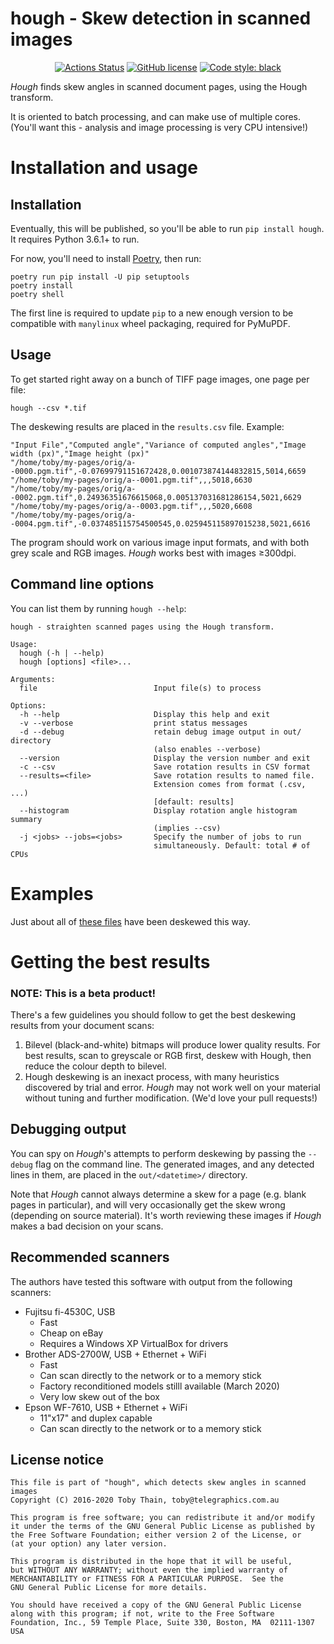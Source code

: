 # hough - Skew detection in scanned images

<p align="center">
<a href="https://github.com/wohali/hough/actions"><img alt="Actions Status" src="https://github.com/wohali/hough/workflows/Tests/badge.svg"></a>
<a href="https://github.com/wohali/hough/blob/master/COPYING"><img src="https://img.shields.io/github/license/wohali/hough.svg" alt="GitHub license" /></a>
<a href="https://github.com/psf/black"><img alt="Code style: black" src="https://img.shields.io/badge/code%20style-black-000000.svg"></a>
</p>

_Hough_ finds skew angles in scanned document pages, using the Hough transform.

It is oriented to batch processing, and can make use of multiple cores. (You'll
want this - analysis and image processing is very CPU intensive!)

# Installation and usage

## Installation

Eventually, this will be published, so you'll be able to run `pip install hough`.
It requires Python 3.6.1+ to run.

For now, you'll need to install [Poetry](https://python-poetry.org/docs/#installation),
then run:

```
poetry run pip install -U pip setuptools
poetry install
poetry shell
```

The first line is required to update `pip` to a new enough version to be compatible with
`manylinux` wheel packaging, required for PyMuPDF.

## Usage

To get started right away on a bunch of TIFF page images, one page per file:

```
hough --csv *.tif
```

The deskewing results are placed in the `results.csv` file. Example:

```csv
"Input File","Computed angle","Variance of computed angles","Image width (px)","Image height (px)"
"/home/toby/my-pages/orig/a--0000.pgm.tif",-0.07699791151672428,0.001073874144832815,5014,6659
"/home/toby/my-pages/orig/a--0001.pgm.tif",,,5018,6630
"/home/toby/my-pages/orig/a--0002.pgm.tif",0.24936351676615068,0.005137031681286154,5021,6629
"/home/toby/my-pages/orig/a--0003.pgm.tif",,,5020,6608
"/home/toby/my-pages/orig/a--0004.pgm.tif",-0.037485115754500545,0.025945115897015238,5021,6616
```

The program should work on various image input formats, and with both grey scale
and RGB images. _Hough_ works best with images ≥300dpi.

## Command line options

You can list them by running `hough --help`:

```
hough - straighten scanned pages using the Hough transform.

Usage:
  hough (-h | --help)
  hough [options] <file>...

Arguments:
  file                          Input file(s) to process

Options:
  -h --help                     Display this help and exit
  -v --verbose                  print status messages
  -d --debug                    retain debug image output in out/ directory
                                (also enables --verbose)
  --version                     Display the version number and exit
  -c --csv                      Save rotation results in CSV format
  --results=<file>              Save rotation results to named file.
                                Extension comes from format (.csv, ...)
                                [default: results]
  --histogram                   Display rotation angle histogram summary
                                (implies --csv)
  -j <jobs> --jobs=<jobs>       Specify the number of jobs to run
                                simultaneously. Default: total # of CPUs
```

# Examples

Just about all of [these files](http://docs.telegraphics.com.au/) have been
deskewed this way.

# Getting the best results

### NOTE: This is a beta product!

There's a few guidelines you should follow to get the best deskewing results
from your document scans:

1. Bilevel (black-and-white) bitmaps will produce lower quality results.
   For best results, scan to greyscale or RGB first, deskew with Hough, then
   reduce the colour depth to bilevel.
1. Hough deskewing is an inexact process, with many heuristics discovered
   by trial and error. _Hough_ may not work well on your material without tuning
   and further modification. (We'd love your pull requests!)

## Debugging output

You can spy on _Hough_'s attempts to perform deskewing by passing the `--debug`
flag on the command line. The generated images, and any detected lines in them,
are placed in the `out/<datetime>/` directory.

Note that _Hough_ cannot always determine a skew for a page (e.g. blank pages
in particular), and will very occasionally get the skew wrong (depending on
source material). It's worth reviewing these images if _Hough_ makes a bad
decision on your scans.

## Recommended scanners

The authors have tested this software with output from the following scanners:

* Fujitsu fi-4530C, USB
  * Fast
  * Cheap on eBay
  * Requires a Windows XP VirtualBox for drivers
* Brother ADS-2700W, USB + Ethernet + WiFi
  * Fast
  * Can scan directly to the network or to a memory stick
  * Factory reconditioned models stilll available (March 2020)
  * Very low skew out of the box
* Epson WF-7610, USB + Ethernet + WiFi
  * 11"x17" and duplex capable
  * Can scan directly to the network or to a memory stick

## License notice

```
This file is part of "hough", which detects skew angles in scanned images
Copyright (C) 2016-2020 Toby Thain, toby@telegraphics.com.au

This program is free software; you can redistribute it and/or modify
it under the terms of the GNU General Public License as published by
the Free Software Foundation; either version 2 of the License, or
(at your option) any later version.

This program is distributed in the hope that it will be useful,
but WITHOUT ANY WARRANTY; without even the implied warranty of
MERCHANTABILITY or FITNESS FOR A PARTICULAR PURPOSE.  See the
GNU General Public License for more details.

You should have received a copy of the GNU General Public License
along with this program; if not, write to the Free Software
Foundation, Inc., 59 Temple Place, Suite 330, Boston, MA  02111-1307  USA
```
